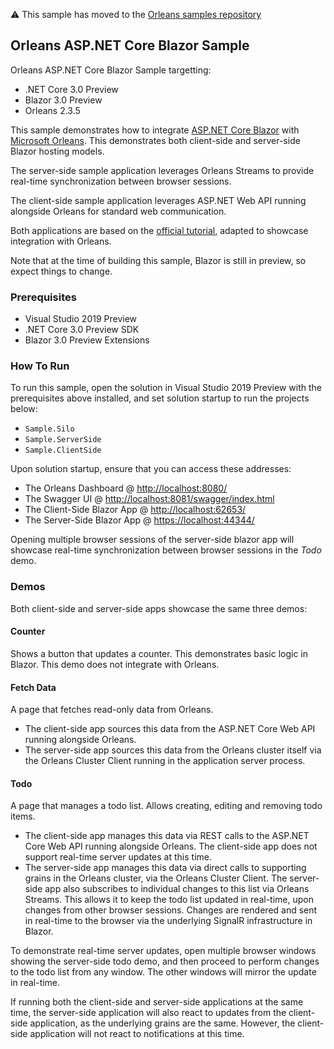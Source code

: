 :warning: This sample has moved to the [Orleans samples repository](https://github.com/dotnet/orleans/tree/master/Samples)

## Orleans ASP.NET Core Blazor Sample

Orleans ASP.NET Core Blazor Sample targetting:

* .NET Core 3.0 Preview
* Blazor 3.0 Preview
* Orleans 2.3.5

This sample demonstrates how to integrate [ASP.NET Core Blazor](https://docs.microsoft.com/en-us/aspnet/core/blazor/?view=aspnetcore-3.0)
with [Microsoft Orleans](https://dotnet.github.io/orleans/). This demonstrates both client-side and server-side Blazor hosting models.

The server-side sample application leverages Orleans Streams to provide real-time synchronization between browser sessions.

The client-side sample application leverages ASP.NET Web API running alongside Orleans for standard web communication.

Both applications are based on the [official tutorial](https://docs.microsoft.com/en-us/aspnet/core/tutorials/build-your-first-blazor-app?view=aspnetcore-3.0), adapted to showcase integration with Orleans.

Note that at the time of building this sample, Blazor is still in preview, so expect things to change.

### Prerequisites

* Visual Studio 2019 Preview
* .NET Core 3.0 Preview SDK
* Blazor 3.0 Preview Extensions 

### How To Run

To run this sample, open the solution in Visual Studio 2019 Preview with the prerequisites above installed, and set solution startup to run the projects below:

* `Sample.Silo`
* `Sample.ServerSide`
* `Sample.ClientSide`

Upon solution startup, ensure that you can access these addresses:

* The Orleans Dashboard @ [http://localhost:8080/](http://localhost:8080/)
* The Swagger UI @ [http://localhost:8081/swagger/index.html](http://localhost:8081/swagger/index.html)
* The Client-Side Blazor App @ [http://localhost:62653/](http://localhost:62653/)
* The Server-Side Blazor App @ [https://localhost:44344/](https://localhost:44344/)

Opening multiple browser sessions of the server-side blazor app will showcase real-time synchronization between browser sessions in the *Todo* demo.

### Demos

Both client-side and server-side apps showcase the same three demos:

#### Counter

Shows a button that updates a counter.
 This demonstrates basic logic in Blazor. This demo does not integrate with Orleans.

#### Fetch Data

A page that fetches read-only data from Orleans.

* The client-side app sources this data from the ASP.NET Core Web API running alongside Orleans.
* The server-side app sources this data from the Orleans cluster itself via the Orleans Cluster Client running in the application server process.

#### Todo

A page that manages a todo list.
Allows creating, editing and removing todo items.

* The client-side app manages this data via REST calls to the ASP.NET Core Web API running alongside Orleans.
  The client-side app does not support real-time server updates at this time.
* The server-side app manages this data via direct calls to supporting grains in the Orleans cluster, via the Orleans Cluster Client.
  The server-side app also subscribes to individual changes to this list via Orleans Streams.
  This allows it to keep the todo list updated in real-time, upon changes from other browser sessions.
  Changes are rendered and sent in real-time to the browser via the underlying SignalR infrastructure in Blazor.
 
To demonstrate real-time server updates, open multiple browser windows showing the server-side todo demo,
and then proceed to perform changes to the todo list from any window. The other windows will mirror the update in real-time.

If running both the client-side and server-side applications at the same time,
the server-side application will also react to updates from the client-side application, as the underlying grains are the same.
However, the client-side application will not react to notifications at this time.
